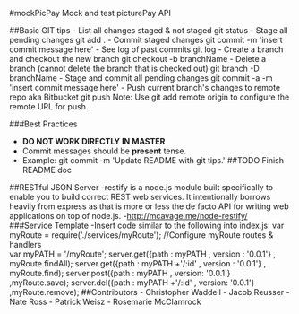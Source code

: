 #mockPicPay 
	Mock and test picturePay API

##Basic GIT tips
	- List all changes staged & not staged
		git status
	- Stage all pending changes
		git add .
	- Commit staged changes 
		git commit -m 'insert commit message here'
	- See log of past commits
		git log
	- Create a branch and checkout the new branch
		git checkout -b branchName
	- Delete a branch (cannot delete the branch that is checked out)
		git branch -D branchName
	- Stage and commit all pending changes
		git commit -a -m 'insert commit message here'
	- Push current branch's changes to remote repo aka Bitbucket 
		git push
			Note: Use git add remote origin to configure the remote URL for push.

###Best Practices
- **DO NOT WORK DIRECTLY IN MASTER**
- Commit messages should be **present** tense.
- Example: git commit -m 'Update README with git tips.'
##TODO
Finish README doc

##RESTful JSON Server 
	-restify is a node.js module built specifically to enable you to build correct REST web services. It intentionally borrows heavily from express as that is more or less the de facto API for writing web applications on top of node.js.
	-http://mcavage.me/node-restify/
###Service Template
	-Insert code similar to the following into index.js:
		var myRoute = require('./services/myRoute');
		//Configure myRoute routes & handlers  
		var myPATH = '/myRoute';
		server.get({path : myPATH , version : '0.0.1'} , myRoute.findAll);
		server.get({path : myPATH +'/:id' , version : '0.0.1'} , myRoute.find);
		server.post({path : myPATH , version: '0.0.1'} ,myRoute.save);
		server.del({path : myPATH +'/:id' , version: '0.0.1'} ,myRoute.remove);
##Contributors 
	- Christopher Waddell
	- Jacob Reusser
	- Nate Ross
	- Patrick Weisz
	- Rosemarie McClamrock